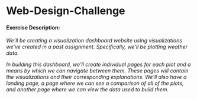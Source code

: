 # Web-Design-Challenge
#### Exercise Description:

<i>We'll be creating a visualization dashboard website using visualizations we've created in a past assignment. Specifically, we'll be plotting weather data.</i>

<i>In building this dashboard, we'll create individual pages for each plot and a means by which we can navigate between them. These pages will contain the visualizations and their corresponding explanations. We'll also have a landing page, a page where we can see a comparison of all of the plots, and another page where we can view the data used to build them.</i>
